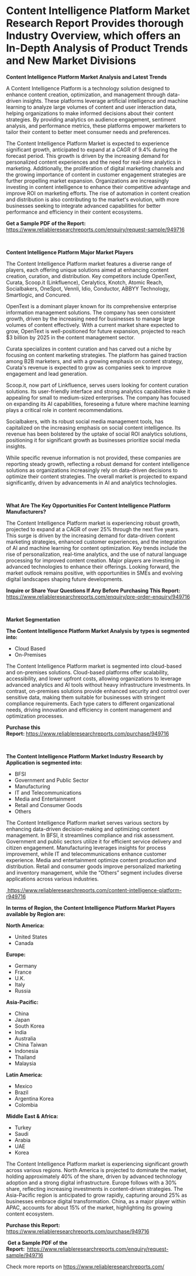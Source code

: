 <p><h1>Content Intelligence Platform Market Research Report Provides thorough Industry Overview, which offers an In-Depth Analysis of Product Trends and New Market Divisions</h1></p><p><strong>Content Intelligence Platform Market Analysis and Latest Trends</strong></p>
<p><p>A Content Intelligence Platform is a technology solution designed to enhance content creation, optimization, and management through data-driven insights. These platforms leverage artificial intelligence and machine learning to analyze large volumes of content and user interaction data, helping organizations to make informed decisions about their content strategies. By providing analytics on audience engagement, sentiment analysis, and performance metrics, these platforms empower marketers to tailor their content to better meet consumer needs and preferences.</p><p>The Content Intelligence Platform Market is expected to experience significant growth, anticipated to expand at a CAGR of 9.4% during the forecast period. This growth is driven by the increasing demand for personalized content experiences and the need for real-time analytics in marketing. Additionally, the proliferation of digital marketing channels and the growing importance of content in customer engagement strategies are further propelling market expansion. Organizations are increasingly investing in content intelligence to enhance their competitive advantage and improve ROI on marketing efforts. The rise of automation in content creation and distribution is also contributing to the market's evolution, with more businesses seeking to integrate advanced capabilities for better performance and efficiency in their content ecosystems.</p></p>
<p><strong>Get a Sample PDF of the Report:&nbsp;</strong> <a href="https://www.reliableresearchreports.com/enquiry/request-sample/949716?utm_campaign=3111&utm_medium=2&utm_source=Github&utm_content=ia&utm_term=06032025&utm_id=content-intelligence-platform">https://www.reliableresearchreports.com/enquiry/request-sample/949716</a></p>
<p>&nbsp;</p>
<p><strong>Content Intelligence Platform Major Market Players</strong></p>
<p><p>The Content Intelligence Platform market features a diverse range of players, each offering unique solutions aimed at enhancing content creation, curation, and distribution. Key competitors include OpenText, Curata, Scoop.it (Linkfluence), Ceralytics, Knotch, Atomic Reach, Socialbakers, OneSpot, Vennli, Idio, Conductor, ABBYY Technology, Smartlogic, and Concured.</p><p>OpenText is a dominant player known for its comprehensive enterprise information management solutions. The company has seen consistent growth, driven by the increasing need for businesses to manage large volumes of content effectively. With a current market share expected to grow, OpenText is well-positioned for future expansion, projected to reach $3 billion by 2025 in the content management sector.</p><p>Curata specializes in content curation and has carved out a niche by focusing on content marketing strategies. The platform has gained traction among B2B marketers, and with a growing emphasis on content strategy, Curata's revenue is expected to grow as companies seek to improve engagement and lead generation.</p><p>Scoop.it, now part of Linkfluence, serves users looking for content curation solutions. Its user-friendly interface and strong analytics capabilities make it appealing for small to medium-sized enterprises. The company has focused on expanding its AI capabilities, foreseeing a future where machine learning plays a critical role in content recommendations. </p><p>Socialbakers, with its robust social media management tools, has capitalized on the increasing emphasis on social content intelligence. Its revenue has been bolstered by the uptake of social ROI analytics solutions, positioning it for significant growth as businesses prioritize social media insights.</p><p>While specific revenue information is not provided, these companies are reporting steady growth, reflecting a robust demand for content intelligence solutions as organizations increasingly rely on data-driven decisions to optimize their content strategies. The overall market is projected to expand significantly, driven by advancements in AI and analytics technologies.</p></p>
<p>&nbsp;</p>
<p><strong>What Are The Key Opportunities For Content Intelligence Platform Manufacturers?</strong></p>
<p><p>The Content Intelligence Platform market is experiencing robust growth, projected to expand at a CAGR of over 25% through the next five years. This surge is driven by the increasing demand for data-driven content marketing strategies, enhanced customer experiences, and the integration of AI and machine learning for content optimization. Key trends include the rise of personalization, real-time analytics, and the use of natural language processing for improved content creation. Major players are investing in advanced technologies to enhance their offerings. Looking forward, the market outlook remains positive, with opportunities in SMEs and evolving digital landscapes shaping future developments.</p></p>
<p><strong>Inquire or Share Your Questions If Any Before Purchasing This Report:</strong> <a href="https://www.reliableresearchreports.com/enquiry/pre-order-enquiry/949716?utm_campaign=3111&utm_medium=2&utm_source=Github&utm_content=ia&utm_term=06032025&utm_id=content-intelligence-platform">https://www.reliableresearchreports.com/enquiry/pre-order-enquiry/949716</a></p>
<p>&nbsp;</p>
<p><strong>Market Segmentation</strong></p>
<p><strong>The Content Intelligence Platform Market Analysis by types is segmented into:</strong></p>
<p><ul><li>Cloud Based</li><li>On-Premises</li></ul></p>
<p><p>The Content Intelligence Platform market is segmented into cloud-based and on-premises solutions. Cloud-based platforms offer scalability, accessibility, and lower upfront costs, allowing organizations to leverage advanced analytics and AI tools without heavy infrastructure investments. In contrast, on-premises solutions provide enhanced security and control over sensitive data, making them suitable for businesses with stringent compliance requirements. Each type caters to different organizational needs, driving innovation and efficiency in content management and optimization processes.</p></p>
<p><strong>Purchase this Report:&nbsp;</strong><a href="https://www.reliableresearchreports.com/purchase/949716?utm_campaign=3111&utm_medium=2&utm_source=Github&utm_content=ia&utm_term=06032025&utm_id=content-intelligence-platform">https://www.reliableresearchreports.com/purchase/949716</a></p>
<p>&nbsp;</p>
<p><strong>The Content Intelligence Platform Market Industry Research by Application is segmented into:</strong></p>
<p><ul><li>BFSI</li><li>Government and Public Sector</li><li>Manufacturing</li><li>IT and Telecommunications</li><li>Media and Entertainment</li><li>Retail and Consumer Goods</li><li>Others</li></ul></p>
<p><p>The Content Intelligence Platform market serves various sectors by enhancing data-driven decision-making and optimizing content management. In BFSI, it streamlines compliance and risk assessment. Government and public sectors utilize it for efficient service delivery and citizen engagement. Manufacturing leverages insights for process improvement, while IT and telecommunications enhance customer experience. Media and entertainment optimize content production and distribution. Retail and consumer goods improve personalized marketing and inventory management, while the “Others” segment includes diverse applications across various industries.</p></p>
<p><a href="https://www.reliableresearchreports.com/content-intelligence-platform-r949716?utm_campaign=3111&utm_medium=2&utm_source=Github&utm_content=ia&utm_term=06032025&utm_id=content-intelligence-platform">&nbsp;https://www.reliableresearchreports.com/content-intelligence-platform-r949716</a></p>
<p><strong>In terms of Region, the Content Intelligence Platform Market Players available by Region are:</strong></p>
<p>
    <p> <strong> North America: </strong>
        <ul>
            <li>United States</li>
            <li>Canada</li>
        </ul>
        </p> 
    <p> <strong> Europe: </strong>
        <ul>
            <li>Germany</li>
            <li>France</li>
            <li>U.K.</li>
            <li>Italy</li>
            <li>Russia</li>
        </ul>
        </p> 
    <p> <strong> Asia-Pacific: </strong>
        <ul>
            <li>China</li>
            <li>Japan</li>
            <li>South Korea</li>
            <li>India</li>
            <li>Australia</li>
            <li>China Taiwan</li>
            <li>Indonesia</li>
            <li>Thailand</li>
            <li>Malaysia</li>
        </ul>
        </p> 
    <p> <strong> Latin America: </strong>
        <ul>
            <li>Mexico</li>
            <li>Brazil</li>
            <li>Argentina Korea</li>
            <li>Colombia</li>
        </ul>
        </p> 
    <p> <strong> Middle East & Africa: </strong>
        <ul>
            <li>Turkey</li>
            <li>Saudi</li>
            <li>Arabia</li>
            <li>UAE</li>
            <li>Korea</li>
        </ul>
    </p>
    </p>
<p><p>The Content Intelligence Platform market is experiencing significant growth across various regions. North America is projected to dominate the market, holding approximately 40% of the share, driven by advanced technology adoption and a strong digital infrastructure. Europe follows with a 30% share, reflecting increasing investments in content-driven strategies. The Asia-Pacific region is anticipated to grow rapidly, capturing around 25% as businesses embrace digital transformation. China, as a major player within APAC, accounts for about 15% of the market, highlighting its growing content ecosystem.</p></p>
<p><strong>Purchase this Report: </strong><a href="https://www.reliableresearchreports.com/purchase/949716?utm_campaign=3111&utm_medium=2&utm_source=Github&utm_content=ia&utm_term=06032025&utm_id=content-intelligence-platform">https://www.reliableresearchreports.com/purchase/949716</a></p>
<p>&nbsp;<strong>Get a Sample PDF of the Report:&nbsp;&nbsp;</strong><a href="https://www.reliableresearchreports.com/enquiry/request-sample/949716?utm_campaign=3111&utm_medium=2&utm_source=Github&utm_content=ia&utm_term=06032025&utm_id=content-intelligence-platform">https://www.reliableresearchreports.com/enquiry/request-sample/949716</a></p>
<p><strong></strong></p>
<p>Check more reports on <a href="https://www.reliableresearchreports.com/?utm_campaign=3111&utm_medium=2&utm_source=Github&utm_content=ia&utm_term=06032025&utm_id=content-intelligence-platform">https://www.reliableresearchreports.com/</a></p>